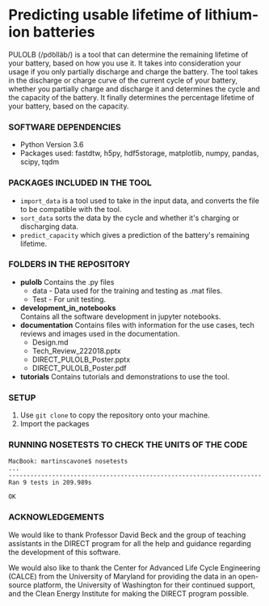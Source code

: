 # Predicting usable lifetime of lithium-ion batteries
PULOLB (/po͝olläb/) is a tool that can determine the remaining lifetime of your battery, based on how you use it. It takes into consideration your usage if you only partially discharge and charge the battery. 
The tool takes in the discharge or charge curve of the current cycle of your battery, whether you partially charge and discharge it and determines the cycle and the capacity of the battery. It finally determines the percentage lifetime of your battery, based on the capacity. 

### SOFTWARE DEPENDENCIES
* Python Version 3.6
* Packages used: fastdtw, h5py, hdf5storage, matplotlib, numpy, pandas, scipy, tqdm

### PACKAGES INCLUDED IN THE TOOL
* `import_data` is a tool used to take in the input data, and converts the file to be compatible with the tool. 
* `sort_data` sorts the data by the cycle and whether it's charging or discharging data. 
* `predict_capacity` which gives a prediction of the battery's remaining lifetime. 

### FOLDERS IN THE REPOSITORY
* **pulolb**
Contains the .py files  
	* data - Data used for the training and testing as .mat files. 
	* Test - For unit testing. 
* **development_in_notebooks**	
Contains all the software development in jupyter notebooks.
* **documentation** 
Contains files with information for the use cases, tech reviews and images used in the documentation. 
	* Design.md
	* Tech_Review_222018.pptx
	* DIRECT_PULOLB_Poster.pptx
	* DIRECT_PULOLB_Poster.pdf
* **tutorials**
Contains tutorials and demonstrations to use the tool. 

### SETUP
1. Use `git clone` to copy the repository onto your machine. 
2. Import the packages 

### RUNNING NOSETESTS TO CHECK THE UNITS OF THE CODE
```
MacBook: martinscavone$ nosetests
...
----------------------------------------------------------------------
Ran 9 tests in 209.989s

OK
```

### ACKNOWLEDGEMENTS

We would like to thank Professor David Beck and the group of teaching assistants in the DIRECT program for all the help and guidance regarding the development of this software.

We would also like to thank the Center for Advanced Life Cycle Engineering (CALCE) from the University of Maryland for providing the data in an open-source platform, the University of Washington for their continued support, and the Clean Energy Institute for making the DIRECT program possible.

